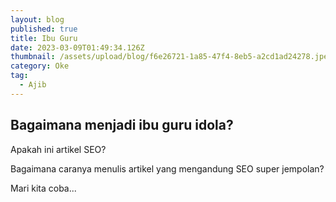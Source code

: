 ```yaml
---
layout: blog
published: true
title: Ibu Guru
date: 2023-03-09T01:49:34.126Z
thumbnail: /assets/upload/blog/f6e26721-1a85-47f4-8eb5-a2cd1ad24278.jpeg
category: Oke
tag:
  - Ajib
---
```

## Bagaimana menjadi ibu guru idola?

Apakah ini artikel SEO?

Bagaimana caranya menulis artikel yang mengandung SEO super jempolan?

Mari kita coba...